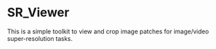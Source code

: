 # SR_Viewer
This is a simple toolkit to view and crop image patches for image/video super-resolution tasks.
